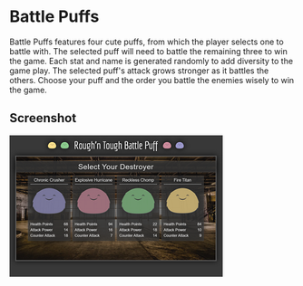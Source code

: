 # Battle Puffs
Battle Puffs features four cute puffs, from which the player selects one to battle with. The selected puff will need to battle the remaining three to win the game. Each stat and name is generated randomly to add diversity to the game play. The selected puff's attack grows stronger as it battles the others. Choose your puff and the order you battle the enemies wisely to win the game.

## Screenshot

![game ui](assets/images/battlePuffs.png)
